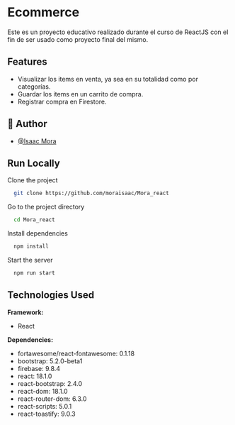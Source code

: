 # Ecommerce

Este es un proyecto educativo realizado durante el curso de ReactJS con el fin de ser usado como proyecto final del mismo.


## Features

- Visualizar los items en venta, ya sea en su totalidad como por categorías.
- Guardar los items en un carrito de compra.
- Registrar compra en Firestore.

## 🚀 Author

- [@Isaac Mora](https://www.github.com/moraisaac)

## Run Locally

Clone the project

```bash
  git clone https://github.com/moraisaac/Mora_react
```

Go to the project directory

```bash
  cd Mora_react
```

Install dependencies

```bash
  npm install
```

Start the server

```bash
  npm run start
```

## Technologies Used

**Framework:**

- React

**Dependencies:**

- fortawesome/react-fontawesome: 0.1.18
- bootstrap: 5.2.0-beta1
- firebase: 9.8.4
- react: 18.1.0
- react-bootstrap: 2.4.0
- react-dom: 18.1.0
- react-router-dom: 6.3.0
- react-scripts: 5.0.1
- react-toastify: 9.0.3
